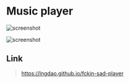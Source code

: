 
# Music player

![screenshot](https://i.imgur.com/K0iNlP9.png "screenshot")

![screenshot](https://i.imgur.com/Dw9PmIe.png "screenshot")

## Link

> https://lngdao.github.io/fckin-sad-player



